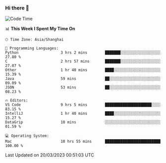 ### Hi there 👋


<!--START_SECTION:waka-->
![Code Time](http://img.shields.io/badge/Code%20Time-1%2C050%20hrs%2045%20mins-blue)

📊 **This Week I Spent My Time On** 

```text
🕑︎ Time Zone: Asia/Shanghai

💬 Programming Languages: 
Python                   3 hrs 2 mins        ███████░░░░░░░░░░░░░░░░░░   27.80 % 
C                        2 hrs 57 mins       ███████░░░░░░░░░░░░░░░░░░   27.07 % 
Other                    1 hr 40 mins        ████░░░░░░░░░░░░░░░░░░░░░   15.39 % 
Java                     59 mins             ██░░░░░░░░░░░░░░░░░░░░░░░   09.09 % 
JSON                     53 mins             ██░░░░░░░░░░░░░░░░░░░░░░░   08.23 % 

🔥 Editors: 
VS Code                  9 hrs 5 mins        █████████████████████░░░░   83.15 % 
IntelliJ                 1 hr 40 mins        ████░░░░░░░░░░░░░░░░░░░░░   15.27 % 
DataGrip                 10 mins             ░░░░░░░░░░░░░░░░░░░░░░░░░   01.59 % 

💻 Operating System: 
Mac                      10 hrs 55 mins      █████████████████████████   100.00 % 
```


 Last Updated on 20/03/2023 00:51:03 UTC
<!--END_SECTION:waka-->

<!--
**SillyPasty/SillyPasty** is a ✨ _special_ ✨ repository because its `README.md` (this file) appears on your GitHub profile.

Here are some ideas to get you started:

- 🔭 I’m currently working on ...
- 🌱 I’m currently learning ...
- 👯 I’m looking to collaborate on ...
- 🤔 I’m looking for help with ...
- 💬 Ask me about ...
- 📫 How to reach me: ...
- 😄 Pronouns: ...
- ⚡ Fun fact: ...
-->


